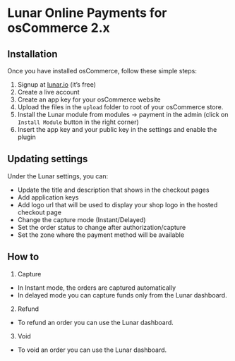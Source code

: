# Lunar Online Payments for osCommerce 2.x

## Installation

 Once you have installed osCommerce, follow these simple steps:
  1. Signup at [lunar.io](https://lunar.io) (it’s free)
  1. Create a live account
  1. Create an app key for your osCommerce website
  1. Upload the files in the `upload` folder to root of your osCommerce store.
  1. Install the Lunar module from modules -> payment in the admin (click on `Install Module` button in the right corner)
  1. Insert the app key and your public key in the settings and enable the plugin

## Updating settings

Under the Lunar settings, you can:
 * Update the title and description that shows in the checkout pages
 * Add application keys
 * Add logo url that will be used to display your shop logo in the hosted checkout page
 * Change the capture mode (Instant/Delayed)
 * Set the order status to change after authorization/capture
 * Set the zone where the payment method will be available

 ## How to

 1. Capture
 * In Instant mode, the orders are captured automatically
 * In delayed mode you can capture funds only from the Lunar dashboard.
 2. Refund
   * To refund an order you can use the Lunar dashboard.
 3. Void
   * To void an order you can use the Lunar dashboard.
